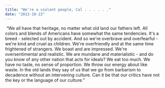 ```yaml
---
title: "We’re a violent people, Cal . . . . . ."
date: "2013-10-23"
---
```


 “We all have that heritage, no matter what old land our fathers left. All colors and blends of Americans have somewhat the same tendencies. It's a breed - selected out by accident. And so we're overbrave and overfearful - we're kind and cruel as children. We're overfriendly and at the same time frightened of strangers. We boast and are impressed. We're oversentimental and realistic. We are mundane and materialistic - and do you know of any other nation that acts for ideals? We eat too much. We have no taste, no sense of proportion. We throw our energy about like waste. In the old lands they say of us that we go from barbarism to decadence without an intervening culture. Can it be that our critics have not the key or the language of our culture.”
